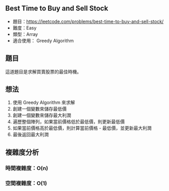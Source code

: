 ## Best Time to Buy and Sell Stock

- 題目：https://leetcode.com/problems/best-time-to-buy-and-sell-stock/
- 難度：Easy
- 類型：Array
- 適合使用： Greedy Algorithm

## 題目

這道題目是求解買賣股票的最佳時機。

## 想法

1. 使用 Greedy Algorithm 來求解
2. 創建一個變數來儲存最低價
3. 創建一個變數來儲存最大利潤
4. 遍歷整個陣列，如果當前價格低於最低價，則更新最低價
5. 如果當前價格高於最低價，則計算當前價格 - 最低價，並更新最大利潤
6. 最後返回最大利潤

## 複雜度分析

### 時間複雜度：O(n)
### 空間複雜度：O(1)
